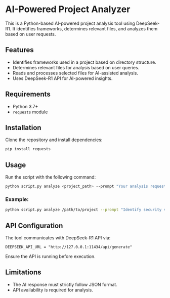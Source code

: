 # AI-Powered Project Analyzer

This is a Python-based AI-powered project analysis tool using DeepSeek-R1. It identifies frameworks, determines relevant files, and analyzes them based on user requests.

## Features
- Identifies frameworks used in a project based on directory structure.
- Determines relevant files for analysis based on user queries.
- Reads and processes selected files for AI-assisted analysis.
- Uses DeepSeek-R1 API for AI-powered insights.

## Requirements
- Python 3.7+
- `requests` module

## Installation
Clone the repository and install dependencies:
```sh
pip install requests
```

## Usage
Run the script with the following command:
```sh
python script.py analyze <project_path> --prompt "Your analysis request"
```

### Example:
```sh
python script.py analyze /path/to/project --prompt "Identify security vulnerabilities."
```

## API Configuration
The tool communicates with DeepSeek-R1 API via:
```
DEEPSEEK_API_URL = "http://127.0.0.1:11434/api/generate"
```
Ensure the API is running before execution.

## Limitations
- The AI response must strictly follow JSON format.
- API availability is required for analysis.

